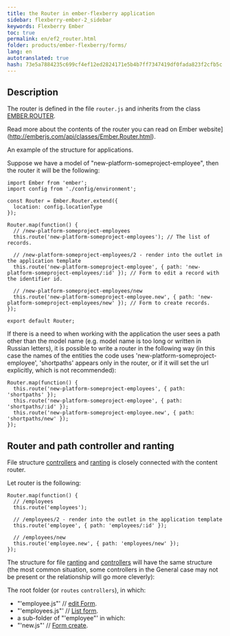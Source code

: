 ```yaml
---
title: the Router in ember-flexberry application
sidebar: flexberry-ember-2_sidebar
keywords: Flexberry Ember
toc: true
permalink: en/ef2_router.html
folder: products/ember-flexberry/forms/
lang: en
autotranslated: true
hash: 73e5a7884235c699cf4ef12ed2824171e5b4b7ff7347419df0fada823f2cfb5c
---
```


## Description

The router is defined in the file `router.js` and inherits from the class [EMBER.ROUTER](http://emberjs.com/api/classes/Ember.Router.html).

Read more about the contents of the router you can read on Ember website](http://emberjs.com/api/classes/Ember.Router.html).

An example of the structure for applications.

Suppose we have a model of "new-platform-someproject-employee", then the router it will be the following:

```
import Ember from 'ember';
import config from './config/environment';

const Router = Ember.Router.extend({
  location: config.locationType
});

Router.map(function() {
  // /new-platform-someproject-employees 
  this.route('new-platform-someproject-employees'); // The list of records. 

  // /new-platform-someproject-employees/2 - render into the outlet in the application template 
  this.route('new-platform-someproject-employee', { path: 'new-platform-someproject-employees/:id' }); // Form to edit a record with the identifier id. 

  // /new-platform-someproject-employees/new 
  this.route('new-platform-someproject-employee.new', { path: 'new-platform-someproject-employees/new' }); // Form to create records. 
});

export default Router;
```

If there is a need to when working with the application the user sees a path other than the model name (e.g. model name is too long or written in Russian letters), it is possible to write a router in the following way (in this case the names of the entities the code uses 'new-platform-someproject-employee', 'shortpaths' appears only in the router, or if it will set the url explicitly, which is not recommended):

```
Router.map(function() {
  this.route('new-platform-someproject-employees', { path: 'shortpaths' });
  this.route('new-platform-someproject-employee', { path: 'shortpaths/:id' });
  this.route('new-platform-someproject-employee.new', { path: 'shortpaths/new' });
});
```

## Router and path controller and ranting

File structure [controllers](ef2_controller.html) and [ranting](ef2_route.html) is closely connected with the content router.

Let router is the following:

```
Router.map(function() {
  // /employees 
  this.route('employees');

  // /employees/2 - render into the outlet in the application template 
  this.route('employee', { path: 'employees/:id' });

  // /employees/new 
  this.route('employee.new', { path: 'employees/new' });
});
```

The structure for file [ranting](ef2_route.html) and [controllers](ef2_controller.html) will have the same structure (the most common situation, some controllers in the General case may not be present or the relationship will go more cleverly):

The root folder (or `routes` `controllers`), in which:

* "'employee.js"' // [edit Form](ef2_edit-form.html).
* "'employees.js"' // [List form](ef2_forms.html).
* a sub-folder of "'employee"' in which:
* "'new.js"' // [Form create](ef2_edit-form.html).



